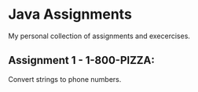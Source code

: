 # Java Assignments
My personal collection of assignments and execercises. 

## Assignment 1 - 1-800-PIZZA:
Convert strings to phone numbers.

